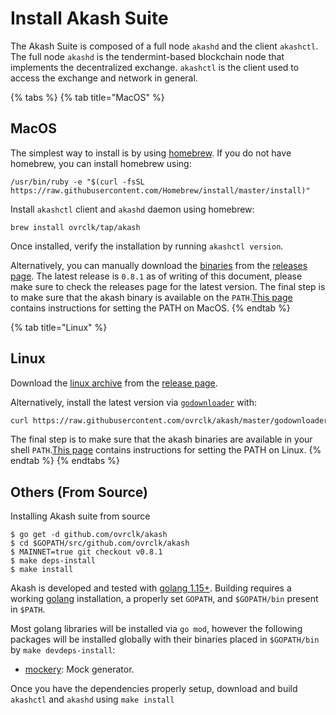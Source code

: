 # Install Akash Suite

The Akash Suite is composed of a full node `akashd` and the client `akashctl`. The full node `akashd` is the tendermint-based blockchain node that implements the decentralized exchange. `akashctl` is the client used to access the exchange and network in general.

{% tabs %}
{% tab title="MacOS" %}
## MacOS

The simplest way to install is by using [homebrew](https://brew.sh). If you do not have homebrew, you can install homebrew using:

```text
/usr/bin/ruby -e "$(curl -fsSL https://raw.githubusercontent.com/Homebrew/install/master/install)"
```

Install `akashctl` client and `akashd` daemon using homebrew:

```text
brew install ovrclk/tap/akash
```

Once installed, verify the installation by running `akashctl version`.

Alternatively, you can manually download the [binaries](https://github.com/ovrclk/akash/releases/download/v0.8.1/akash_0.8.1_darwin_amd64.zip) from the [releases page](https://github.com/ovrclk/akash/releases). The latest release is `0.8.1` as of writing of this document, please make sure to check the releases page for the latest version. The final step is to make sure that the akash binary is available on the `PATH`.[This page](https://stackoverflow.com/questions/14637979/how-to-permanently-set-path-on-linux-unix) contains instructions for setting the PATH on MacOS.
{% endtab %}

{% tab title="Linux" %}
## Linux

Download the [linux archive](https://github.com/ovrclk/akash/releases/download/v0.8.1/akash_0.8.1_linux_amd64.zip) from the [release page](https://github.com/ovrclk/akash/releases).

Alternatively, install the latest version via [`godownloader`](https://github.com/goreleaser/godownloader) with:

```bash
curl https://raw.githubusercontent.com/ovrclk/akash/master/godownloader.sh | sh
```

The final step is to make sure that the akash binaries are available in your shell `PATH`.[This page](https://stackoverflow.com/questions/14637979/how-to-permanently-set-path-on-linux-unix) contains instructions for setting the PATH on Linux.
{% endtab %}
{% endtabs %}

## Others \(From Source\)

Installing Akash suite from source

```text
$ go get -d github.com/ovrclk/akash
$ cd $GOPATH/src/github.com/ovrclk/akash
$ MAINNET=true git checkout v0.8.1
$ make deps-install
$ make install
```

Akash is developed and tested with [golang 1.15+](https://golang.org/). Building requires a working [golang](https://golang.org/) installation, a properly set `GOPATH`, and `$GOPATH/bin` present in `$PATH`.

Most golang libraries will be installed via `go mod`, however the following packages will be installed globally with their binaries placed in `$GOPATH/bin` by `make devdeps-install`:

* [mockery](https://github.com/vektra/mockery): Mock generator.

Once you have the dependencies properly setup, download and build `akashctl` and `akashd` using `make install`

